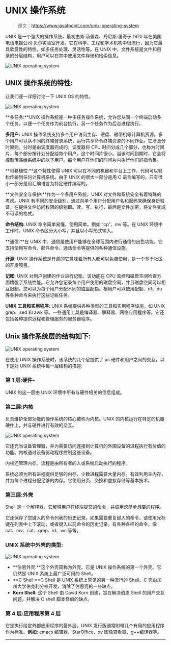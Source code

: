 # UNIX 操作系统

> 原文：<https://www.javatpoint.com/unix-operating-system>

UNIX 是一个强大的操作系统，最初由肯·汤普森、丹尼斯·里奇于 1970 年在美国电话电报公司·贝尔实验室开发。它在科学、工程和学术机构中很流行，因为它最具欣赏性的特性，如多任务处理、灵活性等。在 UNIX 中，文件系统是文件和目录的分层结构，用户可以在其中使用文件存储和检索信息。

![UNIX operating system](img/295b7ce4a699263edb7f9af9c83f4fda.png)

## UNIX 操作系统的特性:

让我们逐一详细讨论一下 UNIX OS 的特性。

![UNIX operating system](img/8326e8781decabd34952fb04ab934ee1.png)

**多任务:**UNIX 操作系统是一种多任务操作系统，允许您从同一个终端启动多个任务，以便一个任务作为前台执行，另一个任务作为后台进程执行。

**多用户:** UNIX 操作系统支持多个用户访问主存、硬盘、磁带机等计算机资源。多个用户可以从不同的终端登录系统，运行共享命令终端资源的不同作业。它涉及分时原则。分时是由调度器完成的，调度器将 CPU 时间分成几个部分，也称为时间片，每个部分按计划分配给每个用户。这个时间片很小。当该时间到期时，它会将控制传递给系统中的以下用户。每个用户在他们的时间片内执行他们的指令集。

**可移植性:**这个特性使得 UNIX 可以在不同的机器和平台上工作，代码可以轻松传输到任何计算机系统。由于 UNIX 的很大一部分是用 C 语言编写的，只有很小一部分是用汇编语言为特定硬件编写的。

**文件安全与保护:**作为一个多用户系统，UNIX 对文件和系统安全有着特殊的考虑。UNIX 有不同的安全级别，通过向单个用户分配用户名和密码来确保身份验证，在提供文件访问权限的级别即。读、写、执行，最后是文件加密，将文件变成不可读的格式。

**命令结构:** UNIX 命令简单易懂，使用简单。例如:“cp”、mv 等。在 UNIX 环境中工作时，UNIX 命令区分大小写，并且以小写形式输入。

**通信:**在 UNIX 中，通信是使用户能够在全球范围内进行通信的出色功能。它支持使用写命令、邮件命令、通话命令等提供的各种通信设施。

**开源:** UNIX 操作系统是开源的它意味着所有人都可以免费使用，是一个基于社区的开发项目。

**记账:** UNIX 对用户创建的作业进行记账。该功能在 CPU 监控和磁盘空间检查方面增强了系统性能。它允许您记录每个用户使用的磁盘空间，并且磁盘空间可以相互限制。您可以为每个用户分配不同的磁盘配额。根用户可以使用配额、df、du 等各种命令来执行这些记帐任务。

**UNIX 工具和实用程序:** UNIX 系统提供各种类型的工具和实用程序设施，如 UNIX grep、sed 和 awk 等。一些通用工具是编译器、解释器、网络应用程序等。它还包括各种提供远程和管理服务的服务器程序。

## Unix 操作系统层的结构如下:

![UNIX operating system](img/2c64e5c0847e0117e52ec4b7658c7eb6.png)

在使用 UNIX 操作系统时，该系统的几个层提供了 pc 硬件和用户之间的交互。以下是对 UNIX 系统中每一层结构的描述:

### 第 1 层:硬件-

UNIX 的这一层由 UNIX 环境中所有与硬件相关的信息组成。

### 第二层:内核

负责维护全部功能的操作系统的核心被称为内核。UNIX 的内核运行在特定的机器硬件上，并与硬件进行有效的交互。

![UNIX operating system](img/32e2b2ac7d071e57a963d2763a606669.png)

它还充当设备管理器，并为需要访问连接到计算机的外围设备的进程执行有价值的功能。内核通过设备驱动程序控制这些设备。

内核还管理内存。流程是由所有者的人或系统启动执行的程序。

系统必须为所有进程提供足够的内存，少数进程需要大量内存。有效利用主内存，并为每个进程分配足够的内存。它使用分页、交换和虚拟存储等基本技术。

### 第三层:外壳

Shell 是一个解释器，它解释用户在终端提交的命令，并调用您简单想要的程序。

它还保存了您键入的命令列表的历史记录。如果需要重复键入的命令，请使用光标键在列表中上下滚动，或者键入以前命令的历史记录。有各种各样的命令，像 cat、mv、cat、grep、id、wc 等等。

### UNIX 系统中外壳的类型:

![UNIX operating system](img/ef874b69ad734b7f83bcc1fb5b3d9e46.png)

*   **伯恩外壳:**这个外壳简称为外壳。它是 UNIX 操作系统的第一个外壳。它仍然是 UNIX 系统上最广泛可用的 Shell。
*   **C Shell:**C Shell 是 UNIX 系统上常见的另一种流行的 Shell。C 壳由加州大学伯克利分校开发，消除了伯恩壳的一些缺点。
*   **Korn Shell:** 这个 Shell 由 David Korn 创建，旨在解决伯恩 Shell 的用户交互问题，并解决 C shell 脚本怪癖的缺点。

### 第 4 层:应用程序第 4 层

它是执行给定外部应用程序的最外层。UNIX 发行版通常附带几个有用的应用程序作为标准。**例如:** emacs 编辑器、StarOffice、xv 图像查看器、g++编译器等。

* * *